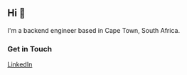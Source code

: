 ## Hi 👋

I'm a backend engineer based in Cape Town, South Africa.

### Get in Touch
[LinkedIn](https://www.linkedin.com/in/rebecca-crompton/)
